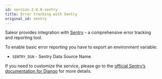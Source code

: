 ```yaml
---
id: version-2.8.0-sentry
title: Error tracking with Sentry
original_id: sentry
---
```


Saleor provides integration with [Sentry](https://sentry.io/) - a comprehensive error tracking and reporting tool.

To enable basic error reporting you have to export an environment variable:

- `SENTRY_DSN` - Sentry Data Source Name.

If you need to customize the service, please go to the [official Sentry’s documentation for Django](https://docs.sentry.io/platforms/python/django/) for more details.